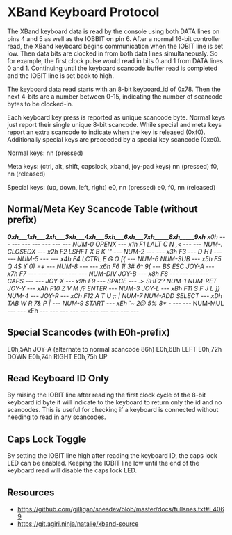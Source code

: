 # XBand Keyboard Protocol

The XBand keyboard data is read by the console using both DATA lines on pins 4 and 5 as well as the IOBBIT on pin 6. After a normal 16-bit controller read, the XBand keyboard begins communication when the IOBIT line is set low. Then data bits are clocked in from both data lines simultaneously. So for example, the first clock pulse would read in bits 0 and 1 from DATA lines 0 and 1. Continuing until the keyboard scancode buffer read is completed and the IOBIT line is set back to high.

The keyboard data read starts with an 8-bit keyboard_id of 0x78. Then the next 4-bits are a number between 0-15, indicating the number of scancode bytes to be clocked-in.

Each keyboard key press is reported as unique scancode byte. Normal keys just report their single unique 8-bit scancode. While special and meta keys report an extra scancode to indicate when the key is released (0xf0). Additionally special keys are preceeded by a special key scancode (0xe0).

Normal keys:
nn (pressed)

Meta keys: (ctrl, alt, shift, capslock, xband, joy-pad keys)
nn (pressed)
f0, nn (released)

Special keys: (up, down, left, right)
e0, nn (pressed)
e0, f0, nn (released)

## Normal/Meta Key Scancode Table (without prefix)

 ____0xh___1xh___2xh___3xh___4xh___5xh___6xh___7xh_____8xh_____9xh___
  x0h ---   ---   ---   ---   ---   ---   ---   NUM-0   OPENX   ---
  x1h F1    LALT  C     N     ,<    ---   ---   NUM-.   CLOSEDX ---
  x2h F2    LSHFT X     B     K     '"    ---   NUM-2   ---     ---
  x3h F3    ---   D     H     I     ---   ---   NUM-5   ---     ---
  x4h F4    LCTRL E     G     O     [{    ---   NUM-6   NUM-SUB ---
  x5h F5    Q     4$    Y     0)    =+    ---   NUM-8   ---     ---
  x6h F6    1!    3#    6^    9(    ---   BS    ESC     JOY-A   ---
  x7h F7    ---   ---   ---   ---   ---   ---   NUM-DIV JOY-B   ---
  x8h F8    ---   ---   ---   ---   CAPS  ---   ---     JOY-X   ---
  x9h F9    ---   SPACE ---   .>    SHF2? NUM-1 NUM-RET JOY-Y   ---
  xAh F10   Z     V     M     /?    ENTER ---   NUM-3   JOY-L   ---
  xBh F11   S     F     J     L     ]}    NUM-4 ---     JOY-R   ---
  xCh F12   A     T     U     ;:    \|    NUM-7 NUM-ADD SELECT  ---
  xDh TAB   W     R     7&    P     \|    ---   NUM-9   START   ---
  xEh \`~    2@    5%    8*    -_    ---   ---   NUM-MUL ---     ---
  xFh ---   ---   ---   ---   ---   ---   ---   ---     ---     ---

## Special Scancodes (with E0h-prefix)
 E0h,5Ah  JOY-A (alternate to normal scancode 86h)
 E0h,6Bh  LEFT
 E0h,72h  DOWN
 E0h,74h  RIGHT
 E0h,75h  UP

## Read Keyboard ID Only

By raising the IOBIT line after reading the first clock cycle of the 8-bit keyboard id byte it will indicate to the keyboard to return only the id and no scancodes. This is useful for checking if a keyboard is connected without needing to read in any scancodes.

## Caps Lock Toggle

By setting the IOBIT line high after reading the keyboard ID, the caps lock LED can be enabled. Keeping the IOBIT line low until the end of the keyboard read will disable the caps lock LED.

## Resources
 - https://github.com/gilligan/snesdev/blob/master/docs/fullsnes.txt#L4069
 - https://git.agiri.ninja/natalie/xband-source